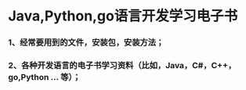 # Java,Python,go语言开发学习电子书
### 1、经常要用到的文件，安装包，安装方法；
### 2、各种开发语言的电子书学习资料（比如，Java，C#，C++，go,Python ... 等）；
